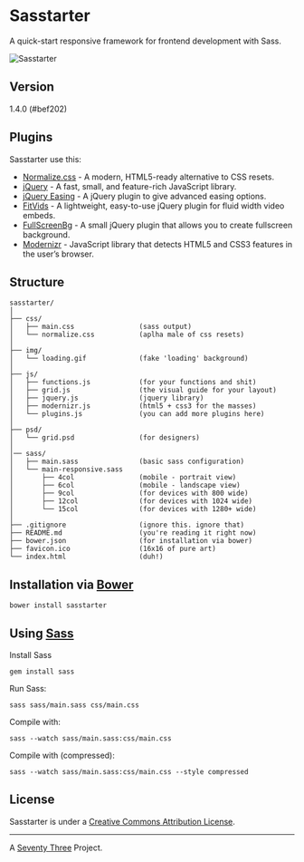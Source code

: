 Sasstarter
==========

A quick-start responsive framework for frontend development with Sass.

![Sasstarter](http://file.setetres.st/img/starter-header.gif?v=1.4&raw=true)

Version
-------

1.4.0 (#bef202)

Plugins
-------

Sasstarter use this:

* [Normalize.css] - A modern, HTML5-ready alternative to CSS resets.
* [jQuery] - A fast, small, and feature-rich JavaScript library.
* [jQuery Easing] - A jQuery plugin to give advanced easing options.
* [FitVids] - A lightweight, easy-to-use jQuery plugin for fluid width video embeds.
* [FullScreenBg] - A small jQuery plugin that allows you to create fullscreen background.
* [Modernizr] - JavaScript library that detects HTML5 and CSS3 features in the user’s browser.

Structure
---------

```
sasstarter/
│
├── css/
│   ├── main.css                (sass output)
│   └── normalize.css           (aplha male of css resets)
│
├── img/
│   └── loading.gif             (fake 'loading' background)
│
├── js/
│   ├── functions.js            (for your functions and shit)
│   ├── grid.js                 (the visual guide for your layout)
│   ├── jquery.js               (jquery library)
│   ├── modernizr.js            (html5 + css3 for the masses)
│   └── plugins.js              (you can add more plugins here)
│
├── psd/
│   └── grid.psd                (for designers)
│
│── sass/
│   ├── main.sass               (basic sass configuration)
│   └── main-responsive.sass
│       ├── 4col                (mobile - portrait view)
│       ├── 6col                (mobile - landscape view)
│       ├── 9col                (for devices with 800 wide)
│       ├── 12col               (for devices with 1024 wide)
│       └── 15col               (for devices with 1280+ wide)
│
├── .gitignore                  (ignore this. ignore that)
├── README.md                   (you're reading it right now)
├── bower.json                  (for installation via bower)
├── favicon.ico                 (16x16 of pure art)
└── index.html                  (duh!)
```

Installation via [Bower]
------------------------

```
bower install sasstarter
```

Using [Sass]
----------

Install Sass

```
gem install sass
```

Run Sass:

```
sass sass/main.sass css/main.css
```

Compile with:

```
sass --watch sass/main.sass:css/main.css
```

Compile with (compressed):

```
sass --watch sass/main.sass:css/main.css --style compressed
```

License
-------

Sasstarter is under a [Creative Commons Attribution License].

-------

A [Seventy Three] Project.

[Seventy Three]: http://setetres.st
[Bower]: http://github.com/bower/bower
[Sass]: http://github.com/nex3/sass
[Normalize.css]: http://github.com/necolas/normalize.css
[jQuery]: http://github.com/jquery/jquery
[jQuery Easing]: http://github.com/gdsmith/jquery.easing
[FitVids]: http://github.com/davatron5000/FitVids.js
[FullScreenBg]: http://github.com/Gaya/Fullscreen-Background-jQuery-plugin
[Modernizr]: http://github.com/Modernizr/Modernizr
[Creative Commons Attribution License]: http://creativecommons.org/licenses/by/4.0
